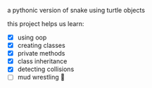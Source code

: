a pythonic version of snake using turtle objects

this project helps us learn:

- [x] using oop
- [x] creating classes
- [x] private methods
- [x] class inheritance
- [x] detecting collisions
- [ ] mud wrestling 🤼
